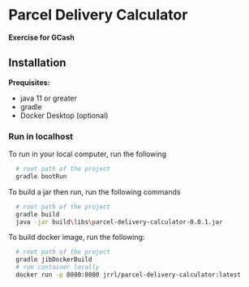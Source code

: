 
# Parcel Delivery Calculator

**Exercise for GCash**

## Installation

**Prequisites:**
- java 11 or greater
- gradle
- Docker Desktop (optional)

### Run in localhost

To run in your local computer, run the following

```bash 
  # root path of the project
  gradle bootRun
```

To build a jar then run, run the following commands

```bash 
  # root path of the project
  gradle build
  java -jar build\libs\parcel-delivery-calculator-0.0.1.jar
```

To build docker image, run the following:

```bash 
  # root path of the project
  gradle jibDockerBuild
  # run container locally
  docker run -p 8080:8080 jrrl/parcel-delivery-calculator:latest
```